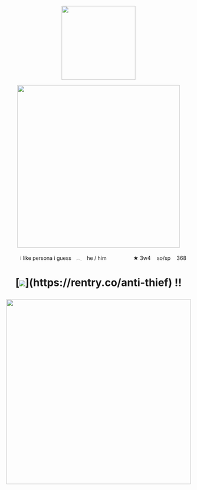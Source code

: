 <p align="center"><img src="https://i.imgur.com/0lzl9BO.png&=75" width="200">

    
<p align="center"><img src="https://i.imgur.com/BhJAowO.png&=80" width="440">
<p align="center">ㅤㅤi like persona i guessㅤ𓂃ㅤhe / him ㅤㅤ  ㅤㅤㅤ★ 3w4ㅤ so/spㅤ 368
<p align="center">

<h1 align="center"></[retros](https://retrospring.net/@goroplushie)>
  
[![](https://i.imgur.com/n8hmPmK.png&=75"width="80")](https://rentry.co/anti-thief) !!

<p align="center"><img src="https://i.imgur.com/4v24wFD.png&=75" width="500">
